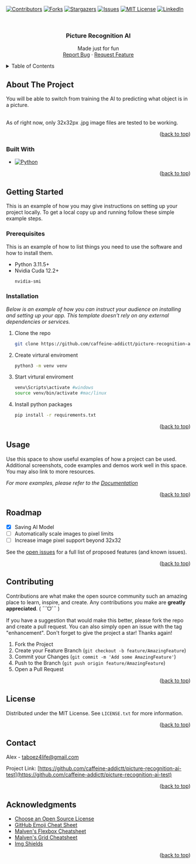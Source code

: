 <a name="readme-top"></a>



<!-- PROJECT SHIELDS -->
<!--
*** I'm using markdown "reference style" links for readability.
*** Reference links are enclosed in brackets [ ] instead of parentheses ( ).
*** See the bottom of this document for the declaration of the reference variables
*** for contributors-url, forks-url, etc. This is an optional, concise syntax you may use.
*** https://www.markdownguide.org/basic-syntax/#reference-style-links
-->
[![Contributors][contributors-shield]][contributors-url]
[![Forks][forks-shield]][forks-url]
[![Stargazers][stars-shield]][stars-url]
[![Issues][issues-shield]][issues-url]
[![MIT License][license-shield]][license-url]
[![LinkedIn][linkedin-shield]][linkedin-url]


<!-- PROJECT LOGO -->
<br />
<div align="center">
  <h3 align="center">Picture Recognition AI</h3>

  <p align="center">
    Made just for fun
    <br />
    <a href="https://github.com/caffeine-addictt/picture-recognition-ai-test/issues">Report Bug</a>
    ·
    <a href="https://github.com/caffeine-addictt/picture-recognition-ai-test/issues">Request Feature</a>
  </p>
</div>



<!-- TABLE OF CONTENTS -->
<details>
  <summary>Table of Contents</summary>
  <ol>
    <li>
      <a href="#about-the-project">About The Project</a>
      <ul>
        <li><a href="#built-with">Built With</a></li>
      </ul>
    </li>
    <li>
      <a href="#getting-started">Getting Started</a>
      <ul>
        <li><a href="#prerequisites">Prerequisites</a></li>
        <li><a href="#installation">Installation</a></li>
      </ul>
    </li>
    <li><a href="#usage">Usage</a></li>
    <li><a href="#roadmap">Roadmap</a></li>
    <li><a href="#contributing">Contributing</a></li>
    <li><a href="#license">License</a></li>
    <li><a href="#contact">Contact</a></li>
    <li><a href="#acknowledgments">Acknowledgments</a></li>
  </ol>
</details>



<!-- ABOUT THE PROJECT -->
## About The Project

You will be able to switch from training the AI to predicting what object is in a picture.

<br>
As of right now, only 32x32px .jpg image files are tested to be working.

<p align="right">(<a href="#readme-top">back to top</a>)</p>



### Built With

* [![Python][Python]][Python-url]

<p align="right">(<a href="#readme-top">back to top</a>)</p>



<!-- GETTING STARTED -->
## Getting Started

This is an example of how you may give instructions on setting up your project locally.
To get a local copy up and running follow these simple example steps.

### Prerequisites

This is an example of how to list things you need to use the software and how to install them.
* Python 3.11.5+
* Nvidia Cuda 12.2+
  ```sh
  nvidia-smi
  ```

### Installation

_Below is an example of how you can instruct your audience on installing and setting up your app. This template doesn't rely on any external dependencies or services._

1. Clone the repo
   ```sh
   git clone https://github.com/caffeine-addictt/picture-recognition-ai-test
   ```
2. Create virtural enviroment
   ```sh
   python3 -m venv venv
   ```
3. Start virtural enviroment
   ```sh
   venv\Scripts\activate #windows
   source venv/bin/activate #mac/linux
   ```
4. Install python packages
   ```sh
   pip install -r requirements.txt
   ```

<p align="right">(<a href="#readme-top">back to top</a>)</p>



<!-- USAGE EXAMPLES -->
## Usage

Use this space to show useful examples of how a project can be used. Additional screenshots, code examples and demos work well in this space. You may also link to more resources.

_For more examples, please refer to the [Documentation](https://example.com)_

<p align="right">(<a href="#readme-top">back to top</a>)</p>



<!-- ROADMAP -->
## Roadmap

- [x] Saving AI Model
- [ ] Automatically scale images to pixel limits
- [ ] Increase image pixel support beyond 32x32

See the [open issues](https://github.com/caffeine-addictt/picture-recognition-ai-test/issues) for a full list of proposed features (and known issues).

<p align="right">(<a href="#readme-top">back to top</a>)</p>



<!-- CONTRIBUTING -->
## Contributing

Contributions are what make the open source community such an amazing place to learn, inspire, and create. Any contributions you make are **greatly appreciated**. ( ˶ˆᗜˆ˵ )

If you have a suggestion that would make this better, please fork the repo and create a pull request. You can also simply open an issue with the tag "enhancement".
Don't forget to give the project a star! Thanks again!

1. Fork the Project
2. Create your Feature Branch (`git checkout -b feature/AmazingFeature`)
3. Commit your Changes (`git commit -m 'Add some AmazingFeature'`)
4. Push to the Branch (`git push origin feature/AmazingFeature`)
5. Open a Pull Request

<p align="right">(<a href="#readme-top">back to top</a>)</p>



<!-- LICENSE -->
## License

Distributed under the MIT License. See `LICENSE.txt` for more information.

<p align="right">(<a href="#readme-top">back to top</a>)</p>



<!-- CONTACT -->
## Contact

Alex - taboez4life@gmail.com

Project Link: [https://github.com/caffeine-addictt/picture-recognition-ai-test](https://github.com/caffeine-addictt/picture-recognition-ai-test)

<p align="right">(<a href="#readme-top">back to top</a>)</p>



<!-- ACKNOWLEDGMENTS -->
## Acknowledgments

* [Choose an Open Source License](https://choosealicense.com)
* [GitHub Emoji Cheat Sheet](https://www.webpagefx.com/tools/emoji-cheat-sheet)
* [Malven's Flexbox Cheatsheet](https://flexbox.malven.co/)
* [Malven's Grid Cheatsheet](https://grid.malven.co/)
* [Img Shields](https://shields.io)

<p align="right">(<a href="#readme-top">back to top</a>)</p>



<!-- MARKDOWN LINKS & IMAGES -->
<!-- https://www.markdownguide.org/basic-syntax/#reference-style-links -->
[contributors-shield]: https://img.shields.io/github/contributors/caffeine-addictt/picture-recognition-ai-test.svg?style=for-the-badge
[contributors-url]: https://github.com/caffeine-addictt/picture-recognition-ai-test/graphs/contributors
[forks-shield]: https://img.shields.io/github/forks/caffeine-addictt/picture-recognition-ai-test.svg?style=for-the-badge
[forks-url]: https://github.com/caffeine-addictt/picture-recognition-ai-test/network/members
[stars-shield]: https://img.shields.io/github/stars/caffeine-addictt/picture-recognition-ai-test.svg?style=for-the-badge
[stars-url]: https://github.com/caffeine-addictt/picture-recognition-ai-test/stargazers
[issues-shield]: https://img.shields.io/github/issues/caffeine-addictt/picture-recognition-ai-test.svg?style=for-the-badge
[issues-url]: https://github.com/caffeine-addictt/picture-recognition-ai-test/issues
[license-shield]: https://img.shields.io/github/license/caffeine-addictt/picture-recognition-ai-test.svg?style=for-the-badge
[license-url]: https://github.com/caffeine-addictt/picture-recognition-ai-test/blob/master/LICENSE.txt
[linkedin-shield]: https://img.shields.io/badge/-LinkedIn-black.svg?style=for-the-badge&logo=linkedin&colorB=555
[linkedin-url]: www.linkedin.com/in/ngjx
[Python]: https://img.shields.io/badge/python-3670A0?style=for-the-badge&logo=python&logoColor=ffdd54
[Python-url]: https://www.python.org
